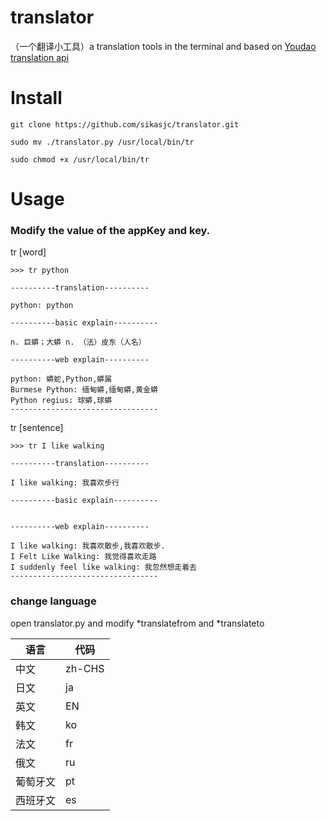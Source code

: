 # translator
（一个翻译小工具）a translation tools in the terminal and based on [Youdao translation api](http://ai.youdao.com/docs/api.s.)

# Install

    git clone https://github.com/sikasjc/translator.git

    sudo mv ./translator.py /usr/local/bin/tr

    sudo chmod +x /usr/local/bin/tr

# Usage

### Modify the value of the appKey and key.

tr [word]

    >>> tr python

    ----------translation----------
    
    python: python
    
    ----------basic explain----------
    
    n. 巨蟒；大蟒 n. （法）皮东（人名）
    
    ----------web explain----------
    
    python: 蟒蛇,Python,蟒属 
    Burmese Python: 缅甸蟒,缅甸蟒,黄金蟒 
    Python regius: 球蟒,球蟒
    ---------------------------------

tr [sentence] 
    
    >>> tr I like walking

    ----------translation----------
    
    I like walking: 我喜欢步行
    
    ----------basic explain----------
    
    
    ----------web explain----------
    
    I like walking: 我喜欢散步,我喜欢散步.
    I Felt Like Walking: 我觉得喜欢走路 
    I suddenly feel like walking: 我忽然想走着去
    ---------------------------------
    
### change language
open translator.py and modify *translatefrom and *translateto

语言	| 代码
---- | ---
中文	| zh-CHS
日文	| ja
英文	| EN
韩文	| ko
法文	| fr
俄文	| ru
葡萄牙文 |	pt
西班牙文	| es
